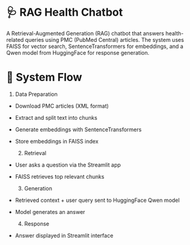 # 🩺 RAG Health Chatbot

A Retrieval-Augmented Generation (RAG) chatbot that answers health-related queries using PMC (PubMed Central) articles.
The system uses FAISS for vector search, SentenceTransformers for embeddings, and a Qwen model from HuggingFace for response generation.

# 🚀 System Flow

  1. Data Preparation

* Download PMC articles (XML format)

* Extract and split text into chunks

* Generate embeddings with SentenceTransformers

* Store embeddings in FAISS index

  2. Retrieval

* User asks a question via the Streamlit app

* FAISS retrieves top relevant chunks

  3. Generation

* Retrieved context + user query sent to HuggingFace Qwen model

* Model generates an answer

  4. Response

* Answer displayed in Streamlit interface
